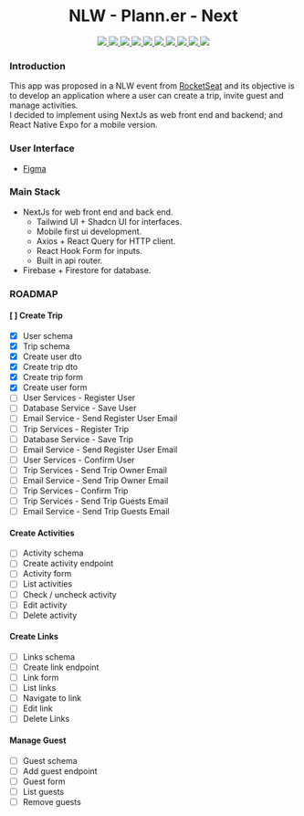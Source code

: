 <h1 align="center">NLW - Plann.er - Next</h1> 

<p align="center">
<a href="https://nextjs.org/">
  <img src="https://img.shields.io/badge/Next.js-000000?style=for-the-badge&logo=next.js&logoColor=white" />
</a>
<a href="https://reactjs.org/">
  <img src="https://img.shields.io/badge/React-000000?style=for-the-badge&logo=react" />
</a>
<a href="https://www.typescriptlang.org">
<img src="https://img.shields.io/badge/TypeScript-black?style=for-the-badge&logo=typescript" />
</a>
<a href="https://github.com/colinhacks/zod">
  <img src="https://img.shields.io/badge/Zod-black?style=for-the-badge&logo=zod"/>
</a>
<a href="https://tailwindcss.com/">
  <img src="https://img.shields.io/badge/Tailwind%20CSS-000000?style=for-the-badge&logo=tailwind-css" />
</a>
<a href="https://github.com/colinhacks/zod">
  <img src="https://img.shields.io/badge/ShadCn%20ui-000000?style=for-the-badge&logo=shadcnui"/>
</a>
<a href="https://firebase.google.com/">
  <img src="https://img.shields.io/badge/Firebase-000000?style=for-the-badge&logo=firebase&logoColor=orange" />
</a>
<a href="https://firebase.google.com/products/firestore">
  <img src="https://img.shields.io/badge/Firestore-000000?style=for-the-badge&logo=firebase&logoColor=orange" />
</a>
<a href="https://react-query.tanstack.com/">
  <img src="https://img.shields.io/badge/React%20Query-000000?style=for-the-badge&logo=react-query&logoColor=ff4154" />
</a>
<a href="https://react-hook-form.com/">
  <img src="https://img.shields.io/badge/React%20Hook%20Form-000000?style=for-the-badge&logo=reacthookform&logoColor=ec5990" />
</a>
</p>

### Introduction
This app was proposed in a NLW event from [RocketSeat](https://www.rocketseat.com.br/) and its objective is to develop an application where a user can create a trip, invite guest and manage activities.   
I decided to implement using NextJs as web front end and backend; and React Native Expo for a mobile version.

### User Interface
- [Figma](https://www.figma.com/design/mPYb3uPd3Tv6ebsqeJ3GoZ/NLW-Journey-%E2%80%A2-Planejador-de-viagem-(Community)?node-id=0-1&t=Sd8vCzrR7iUMR9U7-0)

### Main Stack
- NextJs for web front end and back end.
  - Tailwind UI + Shadcn UI for interfaces.
  - Mobile first ui development.
  - Axios + React Query for HTTP client.
  - React Hook Form for inputs.
  - Built in api router.
- Firebase + Firestore for database.

### ROADMAP
#### [ ] Create Trip
- [X] User schema
- [X] Trip schema
- [X] Create user dto
- [X] Create trip dto
- [X] Create trip form
- [X] Create user form
- [ ] User Services - Register User
- [ ] Database Service - Save User
- [ ] Email Service - Send Register User Email
- [ ] Trip Services - Register Trip
- [ ] Database Service - Save Trip
- [ ] Email Service - Send Register User Email
- [ ] User Services - Confirm User
- [ ] Trip Services - Send Trip Owner Email
- [ ] Email Service - Send Trip Owner Email
- [ ] Trip Services - Confirm Trip
- [ ] Trip Services - Send Trip Guests Email
- [ ] Email Service - Send Trip Guests Email

#### Create Activities
- [ ] Activity schema
- [ ] Create activity endpoint
- [ ] Activity form
- [ ] List activities
- [ ] Check / uncheck activity
- [ ] Edit activity
- [ ] Delete activity

#### Create Links
- [ ] Links schema
- [ ] Create link endpoint
- [ ] Link form
- [ ] List links
- [ ] Navigate to link
- [ ] Edit link
- [ ] Delete Links

#### Manage Guest
- [ ] Guest schema
- [ ] Add guest endpoint
- [ ] Guest form
- [ ] List guests
- [ ] Remove guests